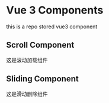 # Vue 3 Components

this is a repo stored vue3 component

## Scroll Component

这是滚动加载组件

## Sliding Component

这是滑动删除组件